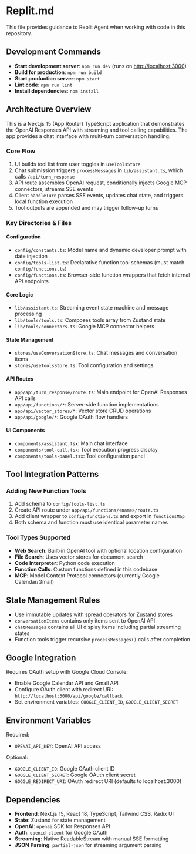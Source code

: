 # Replit.md

This file provides guidance to Replit Agent when working with code in this repository.

## Development Commands

- **Start development server**: `npm run dev` (runs on <http://localhost:3000>)
- **Build for production**: `npm run build`
- **Start production server**: `npm start`
- **Lint code**: `npm run lint`
- **Install dependencies**: `npm install`

## Architecture Overview

This is a Next.js 15 (App Router) TypeScript application that demonstrates the OpenAI Responses API with streaming and tool calling capabilities. The app provides a chat interface with multi-turn conversation handling.

### Core Flow

1. UI builds tool list from user toggles in `useToolsStore`
2. Chat submission triggers `processMessages` in `lib/assistant.ts`, which calls `/api/turn_response`
3. API route assembles OpenAI request, conditionally injects Google MCP connectors, streams SSE events
4. Client `handleTurn` parses SSE events, updates chat state, and triggers local function execution
5. Tool outputs are appended and may trigger follow-up turns

### Key Directories & Files

#### Configuration

- `config/constants.ts`: Model name and dynamic developer prompt with date injection
- `config/tools-list.ts`: Declarative function tool schemas (must match `config/functions.ts`)
- `config/functions.ts`: Browser-side function wrappers that fetch internal API endpoints

#### Core Logic

- `lib/assistant.ts`: Streaming event state machine and message processing
- `lib/tools/tools.ts`: Composes tools array from Zustand state
- `lib/tools/connectors.ts`: Google MCP connector helpers

#### State Management

- `stores/useConversationStore.ts`: Chat messages and conversation items
- `stores/useToolsStore.ts`: Tool configuration and settings

#### API Routes

- `app/api/turn_response/route.ts`: Main endpoint for OpenAI Responses API calls
- `app/api/functions/*`: Server-side function implementations
- `app/api/vector_stores/*`: Vector store CRUD operations
- `app/api/google/*`: Google OAuth flow handlers

#### UI Components

- `components/assistant.tsx`: Main chat interface
- `components/tool-call.tsx`: Tool execution progress display
- `components/tools-panel.tsx`: Tool configuration panel

## Tool Integration Patterns

### Adding New Function Tools

1. Add schema to `config/tools-list.ts`
2. Create API route under `app/api/functions/<name>/route.ts`
3. Add client wrapper to `config/functions.ts` and export in `functionsMap`
4. Both schema and function must use identical parameter names

### Tool Types Supported

- **Web Search**: Built-in OpenAI tool with optional location configuration
- **File Search**: Uses vector stores for document search
- **Code Interpreter**: Python code execution
- **Function Calls**: Custom functions defined in this codebase
- **MCP**: Model Context Protocol connectors (currently Google Calendar/Gmail)

## State Management Rules

- Use immutable updates with spread operators for Zustand stores
- `conversationItems` contains only items sent to OpenAI API
- `chatMessages` contains all UI display items including partial streaming states
- Function tools trigger recursive `processMessages()` calls after completion

## Google Integration

Requires OAuth setup with Google Cloud Console:

- Enable Google Calendar API and Gmail API
- Configure OAuth client with redirect URI: `http://localhost:3000/api/google/callback`
- Set environment variables: `GOOGLE_CLIENT_ID`, `GOOGLE_CLIENT_SECRET`

## Environment Variables

Required:

- `OPENAI_API_KEY`: OpenAI API access

Optional:

- `GOOGLE_CLIENT_ID`: Google OAuth client ID
- `GOOGLE_CLIENT_SECRET`: Google OAuth client secret
- `GOOGLE_REDIRECT_URI`: OAuth redirect URI (defaults to localhost:3000)

## Dependencies

- **Frontend**: Next.js 15, React 18, TypeScript, Tailwind CSS, Radix UI
- **State**: Zustand for state management
- **OpenAI**: `openai` SDK for Responses API
- **Auth**: `openid-client` for Google OAuth
- **Streaming**: Native ReadableStream with manual SSE formatting
- **JSON Parsing**: `partial-json` for streaming argument parsing

